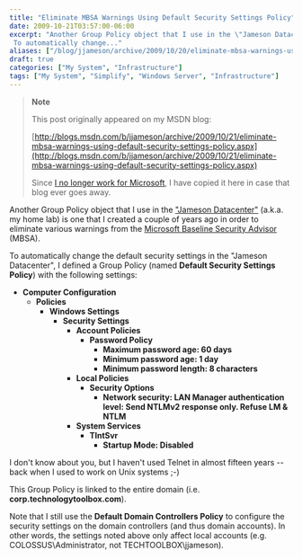 ```yaml
---
title: "Eliminate MBSA Warnings Using Default Security Settings Policy"
date: 2009-10-21T03:57:00-06:00
excerpt: "Another Group Policy object that I use in the \"Jameson Datacenter\" (a.k.a. my home lab) is one that I created a couple of years ago in order to eliminate various warnings from the Microsoft Baseline Security Advisor (MBSA). 
 To automatically change..."
aliases: ["/blog/jjameson/archive/2009/10/20/eliminate-mbsa-warnings-using-default-security-settings-policy.aspx", "/blog/jjameson/archive/2009/10/21/eliminate-mbsa-warnings-using-default-security-settings-policy.aspx"]
draft: true
categories: ["My System", "Infrastructure"]
tags: ["My System", "Simplify", "Windows Server", "Infrastructure"]
---
```


> **Note**
>
> This post originally appeared on my MSDN blog:
>
> [http://blogs.msdn.com/b/jjameson/archive/2009/10/21/eliminate-mbsa-warnings-using-default-security-settings-policy.aspx](http://blogs.msdn.com/b/jjameson/archive/2009/10/21/eliminate-mbsa-warnings-using-default-security-settings-policy.aspx)
>
> Since
> [I no longer work for Microsoft](/blog/jjameson/2011/09/02/last-day-with-microsoft),
> I have copied it here in case that blog ever goes away.

Another Group Policy object that I use in the
["Jameson Datacenter"](/blog/jjameson/2009/09/14/the-jameson-datacenter) (a.k.a.
my home lab) is one that I created a couple of years ago in order to eliminate
various warnings from the
[Microsoft Baseline Security Advisor](http://technet.microsoft.com/en-us/security/cc184924.aspx)
(MBSA).

To automatically change the default security settings in the "Jameson
Datacenter", I defined a Group Policy (named **Default Security Settings
Policy**) with the following settings:

- **Computer Configuration**
  - **Policies**
    - **Windows Settings**
      - **Security Settings**
        - **Account Policies**
          - **Password Policy**
            - **Maximum password age: 60 days**
            - **Minimum password age: 1 day**
            - **Minimum password length: 8 characters**
        - **Local Policies**
          - **Security Options**
            - **Network security: LAN Manager authentication level: Send NTLMv2
              response only. Refuse LM & NTLM**
        - **System Services**
          - **TlntSvr**
            - **Startup Mode: Disabled**

I don't know about you, but I haven't used Telnet in almost fifteen years --
back when I used to work on Unix systems ;-)

This Group Policy is linked to the entire domain (i.e.
**corp.technologytoolbox.com**).

Note that I still use the **Default Domain Controllers Policy** to configure the
security settings on the domain controllers (and thus domain accounts). In other
words, the settings noted above only affect local accounts (e.g.
COLOSSUS\Administrator, not TECHTOOLBOX\jjameson).

